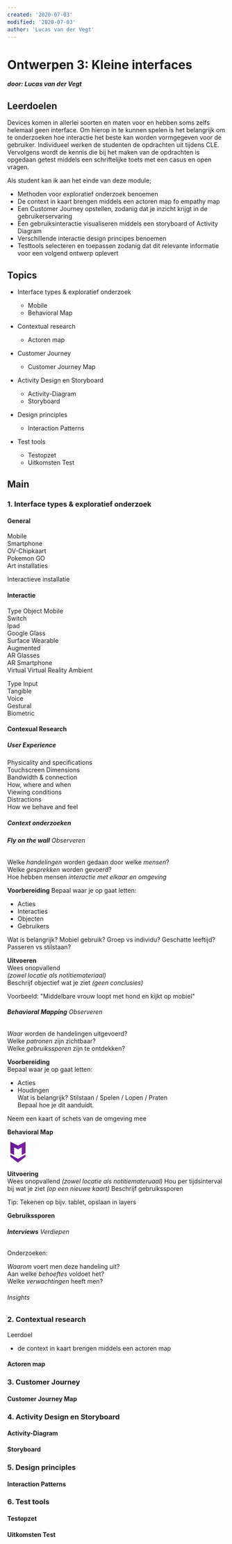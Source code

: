 ```yaml
---
created: '2020-07-03'
modified: '2020-07-03'
author: 'Lucas van der Vegt'
---
```


# Ontwerpen 3: Kleine interfaces

_**door: Lucas van der Vegt**_

## Leerdoelen

Devices komen in allerlei soorten en maten voor en hebben soms zelfs helemaal geen interface. Om hierop in te kunnen spelen is het belangrijk om te onderzoeken hoe interactie het beste kan worden vormgegeven voor de gebruiker. Individueel werken de studenten de opdrachten uit tijdens CLE.   
Vervolgens wordt de kennis die bij het maken van de opdrachten is opgedaan getest middels een schriftelijke toets met een casus en open vragen. 

Als student kan ik aan het einde van deze module;
- Methoden voor exploratief onderzoek benoemen
- De context in kaart brengen middels een actoren map fo empathy map
- Een Customer Journey opstellen, zodanig dat je inzicht krijgt in de gebruikerservaring
- Een gebruiksinteractie visualiseren middels een storyboard of Activity Diagram
- Verschillende interactie design principes benoemen
- Testtools selecteren en toepassen zodanig dat dit relevante informatie voor een volgend ontwerp oplevert



## Topics

- Interface types & exploratief onderzoek
    - Mobile
    - Behavioral Map

- Contextual research
    - Actoren map

- Customer Journey
    - Customer Journey Map

- Activity Design en Storyboard
    - Activity-Diagram
    - Storyboard

- Design principles
    - Interaction Patterns

- Test tools
    - Testopzet
    - Uitkomsten Test


## Main

### 1. Interface types & exploratief onderzoek

#### General

Mobile  
    Smartphone  
    OV-Chipkaart    
    Pokemon GO  
    Art installaties    

Interactieve installatie    

#### Interactie

Type Object 
    Mobile  
        Switch  
        Ipad    
        Google Glass    
    Surface 
    Wearable  
    Augmented  
        AR Glasses  
        AR Smartphone   
    Virtual 
        Virtual Reality 
    Ambient

Type Input  
    Tangible    
    Voice   
    Gestural    
    Biometric

#### Contexual Research

##### User Experience
Physicality and specifications  
    Touchscreen 
    Dimensions  
    Bandwidth & connection  
How, where and when     
    Viewing conditions  
    Distractions    
How we behave and feel  

##### Context onderzoeken

###### **Fly on the wall** Observeren

Welke *handelingen* worden gedaan door welke *mensen*?  
Welke *gesprekken* worden gevoerd?  
Hoe hebben mensen *interactie met elkaar en omgeving*   

**Voorbereiding**
Bepaal waar je op gaat letten:
- Acties
- Interacties
- Objecten
- Gebruikers

Wat is belangrijk? Mobiel gebruik? Groep vs individu? Geschatte leeftijd? Passeren vs stilstaan?

**Uitvoeren**   
Wees onopvallend    
*(zowel locatie als notitiemateriaal)*  
Beschrijf objectief wat je ziet 
*(geen conclusies)* 

Voorbeeld: "Middelbare vrouw loopt met hond en kijkt op mobiel" 

###### **Behavioral Mapping** Observeren
*Waar* worden de handelingen uitgevoerd?    
Welke *patronen* zijn zichtbaar?    
Welke *gebruikssporen* zijn te ontdekken?

**Voorbereiding**   
Bepaal waar je op gaat letten:
- Acties
- Houdingen     
Wat is belangrijk? Stilstaan / Spelen / Lopen / Praten  
Bepaal hoe je dit aanduidt.

Neem een kaart of schets van de omgeving mee

**Behavioral Map**  

![insert pic of behavioral map](https://github.com/adam-p/markdown-here/raw/master/src/common/images/icon48.png "Temp Picture")

**Uitvoering**  
Wees onopvallend
*(zowel locatie als notitiemateruaal)*
Hou per tijdsinterval bij wat je ziet
*(op een nieuwe kaart)*
Beschrijf gebruikssporen

Tip: Tekenen op bijv. tablet, opslaan in layers

**Gebruikssporen**

###### **Interviews** Verdiepen

Onderzoeken: 

*Waarom* voert men deze handeling uit?   
Aan welke *behoeftes* voldoet het?   
Welke *verwachtingen* heeft men?    


###### Insights


### 2. Contextual research

Leerdoel    
- de context in kaart brengen middels een actoren map   



#### Actoren map



### 3. Customer Journey

#### Customer Journey Map



### 4. Activity Design en Storyboard

#### Activity-Diagram

#### Storyboard



### 5. Design principles

#### Interaction Patterns



### 6. Test tools

#### Testopzet

#### Uitkomsten Test